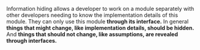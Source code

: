 Information hiding allows a developer to work on a module separately
with other developers needing to know the implementation details of this module.
They can only use this module **through its interface.**
In general **things that might change, like implementation details, should be hidden.**
And **things that should not change, like assumptions,
are revealed through interfaces.**